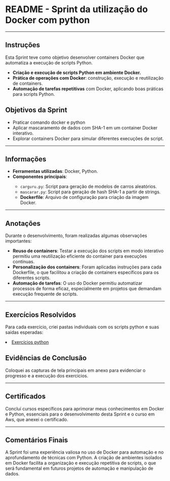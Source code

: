 <h1>README - Sprint da utilização do Docker com python</h1>

<hr>

<h2>Instruções</h2>
<p>Esta Sprint teve como objetivo desenvolver containers Docker que automatiza a execução de scripts Python.</p>

<ul>
    <li><strong>Criação e execução de scripts Python em ambiente Docker.</strong></li>
    <li><strong>Prática de operações com Docker</strong>: construção, execução e reutilização de containers.</li>
    <li><strong>Automação de tarefas repetitivas</strong> com Docker, aplicando boas práticas para scripts Python.</li>
</ul>

<h2>Objetivos da Sprint</h2>
<ul>
    <li>Praticar comando docker e python</li>
    <li>Aplicar mascaramento de dados com SHA-1 em um container Docker interativo.</li>
    <li>Explorar containers Docker para simular diferentes execuções de script.</li>
</ul>

<hr>

<h2>Informações</h2>
<ul>
    <li><strong>Ferramentas utilizadas</strong>: Docker, Python.</li>
    <li><strong>Componentes principais</strong>:</li>
    <ul>
        <li><code>carguru.py</code>: Script para geração de modelos de carros aleatórios.</li>
        <li><code>mascarar.py</code>: Script para geração de hash SHA-1 a partir de strings.</li>
        <li><strong>Dockerfile</strong>: Arquivo de configuração para criação da imagem Docker.</li>
    </ul>
</ul>

<hr>

<h2>Anotações</h2>
<p>Durante o desenvolvimento, foram realizadas algumas observações importantes:</p>
<ul>
    <li><strong>Reuso de containers</strong>: Testar a execução dos scripts em modo interativo permitiu uma reutilização eficiente do container para execuções contínuas.</li>
    <li><strong>Personalização dos containers</strong>: Foram aplicadas instruções para cada Dockerfile, o que facilitou a criação de containers específicos para os diferentes scripts.</li>
    <li><strong>Automação de tarefas</strong>: O uso do Docker permitiu automatizar processos de forma eficaz, especialmente em projetos que demandam execução frequente de scripts.</li>
</ul>

<hr>

<h2>Exercícios Resolvidos</h2>
<p>Para cada exercício, criei pastas individuais com os scripts python e suas saidas esperadas:</p>
  <li><a href="/Sprint-4/Exercicios/">Exercícios python</a></li>

<h2>Evidências de Conclusão</h2>
<p>Coloquei as capturas de tela principais em anexo para evidenciar o progresso e a execução dos exercicios.</p>

<hr>

<h2>Certificados</h2>
<p>Concluí cursos específicos para aprimorar meus conhecimentos em Docker e Python, essenciais para o desenvolvimento desta Sprint e o curso em Aws, que anexei o certificado.</p>

<hr>

<h2>Comentários Finais</h2>
<p>A Sprint foi uma experiência valiosa no uso de Docker para automação e no aprofundamento de técnicas com Python. A criação de ambientes isolados em Docker facilita a organização e execução repetitiva de scripts, o que será fundamental em futuros projetos de automação e manipulação de dados.</p>
